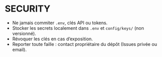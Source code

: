 # SECURITY

- Ne jamais commiter `.env`, clés API ou tokens.
- Stocker les secrets localement dans `.env` et `config/keys/` (non versionné).
- Révoquer les clés en cas d’exposition.
- Reporter toute faille : contact propriétaire du dépôt (Issues privée ou email).


